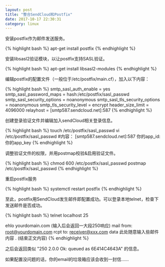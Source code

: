```yaml
---
layout: post
title: "整合SendCloud和Postfix"
date: 2017-10-17 22:30:31
category: linux
---
```


安装postfix作为邮件发送服务。

{% highlight bash %}
apt-get install postfix
{% endhighlight %}

安装libsasl2验证模块，以让postfix支持SASL验证。

{% highlight bash %}
apt-get install libsasl2-modules
{% endhighlight %}

编辑postfix的配置文件（一般位于/etc/postfix/main.cf），加入以下内容：

{% highlight bash %}
smtp_sasl_auth_enable = yes
smtp_sasl_password_maps = hash:/etc/postfix/sasl_passwd
smtp_sasl_security_options = noanonymous
smtp_sasl_tls_security_options = noanonymous
smtp_tls_security_level = encrypt
header_size_limit = 4096000
relayhost = [smtp587.sendcloud.net]:587
{% endhighlight %}

创建登录验证文件并编辑加入sendCloud相关登录信息。

{% highlight bash %}
touch /etc/postfix/sasl_passwd
vi /etc/postfix/sasl_passwd
#内容： [smtp587.sendcloud.net]:587 你的app_id:你的app_key
{% endhighlight %}

调整验证文件的权限，并用postmap校验&启用验证文件。

{% highlight bash %}
chmod 600 /etc/postfix/sasl_passwd
postmap /etc/postfix/sasl_passwd
{% endhighlight %}

重启postfix服务

{% highlight bash %}
systemctl restart postfix
{% endhighlight %}

至此，postfix用SendCloud发生邮件即配置成功。可以登录本地telnet，检查下发送邮件是否成功。

{% highlight bash %}
telnet localhost 25

ehlo yourdomain.com
(输入后会返回一大段250响应)
mail from: root@yourdomain.com
rcpt to: receiver@xxx.com
data
此处随意输入些邮件内容
. (结束正文内容)
{% endhighlight %}

之后会返回类似 "250 2.0.0 Ok: queued as 6E414C4643A" 的信息。

如果配置没问题的话，你的email的垃圾箱应该会收到一封信……
